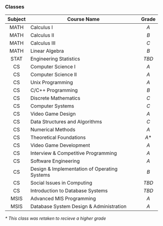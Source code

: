 ### Classes

|Subject|Course Name                                    |Grade|
|:-----:|-----------------------------------------------|:---:|
|MATH   |Calculus I                                     |*A*  |
|MATH   |Calculus II                                    |*B*  |
|MATH   |Calculus III                                   |*C*  |
|MATH   |Linear Algebra                                 |*B*  |
|STAT   |Engineering Statistics                         |*TBD*|
|CS     |Computer Science I                             |*A*  |
|CS     |Computer Science II                            |*A*  |
|CS     |Unix Programming                               |*A*  |
|CS     |C/C++ Programming                              |*B*  |
|CS     |Discrete Mathematics                           |*C*  |
|CS     |Computer Systems                               |*C*  |
|CS     |Video Game Design                              |*A*  |
|CS     |Data Structures and Algorithms                 |*C*  |
|CS     |Numerical Methods                              |*A*  |
|CS     |Theoretical Foundations                        |*A*\*|
|CS     |Video Game Development                         |*A*  |
|CS     |Interview & Competitive Programming            |*A*  |
|CS     |Software Engineering                           |*A*  |
|CS     |Design & Implementation of Operating Systems   |*B*  |
|CS     |Social Issues in Computing                     |*TBD*|
|CS     |Introduction to Database Systems               |*TBD*|
|MSIS   |Advanced MIS Programming                       |*A*  |
|MSIS   |Database System Design & Administration        |*A*  |

*\* This class was retaken to recieve a higher grade*
